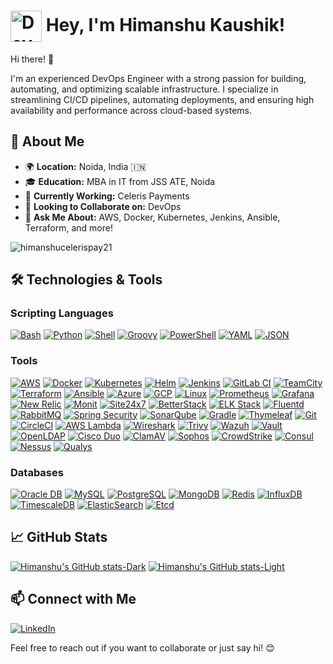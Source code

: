 # <img src="https://www.kindpng.com/picc/m/112-1127767_devops-logo-png-transparent-png.png" alt="DevOps Logo" width="50" style="vertical-align: middle;"> Hey, I'm Himanshu Kaushik!
Hi there! 👋

I'm an experienced DevOps Engineer with a strong passion for building, automating, and optimizing scalable infrastructure. I specialize in streamlining CI/CD pipelines, automating deployments, and ensuring high availability and performance across cloud-based systems.

## 🚀 About Me

- 🌍 **Location:** Noida, India 🇮🇳
- 🎓 **Education:** MBA in IT from JSS ATE, Noida
- 💼 **Currently Working:** Celeris Payments
- 🌱 **Looking to Collaborate on:** DevOps
- 💬 **Ask Me About:** AWS, Docker, Kubernetes, Jenkins, Ansible, Terraform, and more!

<p align="left"><img src="https://github-profile-trophy.vercel.app/?username=himanshucelerispay21" alt="himanshucelerispay21" /></p>

## 🛠️ Technologies & Tools

### Scripting Languages
[![Bash](https://img.shields.io/badge/-Bash-black?style=for-the-badge&logo=gnubash&logoColor=FFEA00)](https://www.gnu.org/software/bash/)
[![Python](https://img.shields.io/badge/-Python-black?style=for-the-badge&logo=python&logoColor=3776AB)](https://www.python.org/)
[![Shell](https://img.shields.io/badge/-Shell-black?style=for-the-badge&logo=gnu-bash&logoColor=white)](https://en.wikipedia.org/wiki/Shell_script)
[![Groovy](https://img.shields.io/badge/-Groovy-black?style=for-the-badge&logo=apachegroovy&logoColor=4298B8)](https://groovy-lang.org/)
[![PowerShell](https://img.shields.io/badge/-PowerShell-black?style=for-the-badge&logo=powershell&logoColor=5391FE)](https://docs.microsoft.com/en-us/powershell/)
[![YAML](https://img.shields.io/badge/-YAML-black?style=for-the-badge&logo=yaml&logoColor=CB171E)](https://yaml.org/)
[![JSON](https://img.shields.io/badge/-JSON-black?style=for-the-badge&logo=json&logoColor=999999)](https://www.json.org/)


### Tools
[![AWS](https://img.shields.io/badge/-Amazon%20Web%20Services-black?style=for-the-badge&logo=amazonaws&logoColor=FF9900)](https://aws.amazon.com/)
[![Docker](https://img.shields.io/badge/-Docker-black?style=for-the-badge&logo=docker&logoColor=2496ED)](https://www.docker.com/)
[![Kubernetes](https://img.shields.io/badge/-Kubernetes-black?style=for-the-badge&logo=kubernetes&logoColor=326CE5)](https://kubernetes.io/)
[![Helm](https://img.shields.io/badge/-Helm-black?style=for-the-badge&logo=helm&logoColor=0F1689)](https://helm.sh/)
[![Jenkins](https://img.shields.io/badge/-Jenkins-black?style=for-the-badge&logo=jenkins&logoColor=D24939)](https://www.jenkins.io/)
[![GitLab CI](https://img.shields.io/badge/-GitLab%20CI/CD-black?style=for-the-badge&logo=gitlab&logoColor=FC6D26)](https://docs.gitlab.com/ee/ci/)
[![TeamCity](https://img.shields.io/badge/-TeamCity-black?style=for-the-badge&logo=teamcity&logoColor=FF4088)](https://www.jetbrains.com/teamcity/)
[![Terraform](https://img.shields.io/badge/-Terraform-black?style=for-the-badge&logo=terraform&logoColor=7B42BC)](https://www.terraform.io/)
[![Ansible](https://img.shields.io/badge/-Ansible-black?style=for-the-badge&logo=ansible&logoColor=EE0000)](https://www.ansible.com/)
[![Azure](https://img.shields.io/badge/-Azure-black?style=for-the-badge&logo=microsoft-azure&logoColor=0089D6)](https://azure.microsoft.com/)
[![GCP](https://img.shields.io/badge/-GCP-black?style=for-the-badge&logo=google-cloud&logoColor=4285F4)](https://cloud.google.com/)
[![Linux](https://img.shields.io/badge/-Linux-black?style=for-the-badge&logo=linux&logoColor=FCC624)](https://www.linux.org/)
[![Prometheus](https://img.shields.io/badge/-Prometheus-black?style=for-the-badge&logo=prometheus&logoColor=E6522C)](https://prometheus.io/)
[![Grafana](https://img.shields.io/badge/-Grafana-black?style=for-the-badge&logo=grafana&logoColor=F46800)](https://grafana.com/)
[![New Relic](https://img.shields.io/badge/-New%20Relic-black?style=for-the-badge&logo=newrelic&logoColor=008C99)](https://newrelic.com/)
[![Monit](https://img.shields.io/badge/-Monit-black?style=for-the-badge&logo=monitoring&logoColor=white)](https://mmonit.com/monit/)
[![Site24x7](https://img.shields.io/badge/-Site24x7-black?style=for-the-badge&logo=zohocorp&logoColor=00B5AD)](https://www.site24x7.com/)
[![BetterStack](https://img.shields.io/badge/-BetterStack-black?style=for-the-badge&logo=betterstack&logoColor=4E54FF)](https://betterstack.com/)
[![ELK Stack](https://img.shields.io/badge/-ELK%20Stack-black?style=for-the-badge&logo=elastic&logoColor=005571)](https://www.elastic.co/what-is/elk-stack)
[![Fluentd](https://img.shields.io/badge/-Fluentd-black?style=for-the-badge&logo=fluentd&logoColor=1E93E4)](https://www.fluentd.org/)
[![RabbitMQ](https://img.shields.io/badge/-RabbitMQ-black?style=for-the-badge&logo=rabbitmq&logoColor=FF6600)](https://www.rabbitmq.com/)
[![Spring Security](https://img.shields.io/badge/-Spring%20Security-black?style=for-the-badge&logo=spring&logoColor=6DB33F)](https://spring.io/projects/spring-security)
[![SonarQube](https://img.shields.io/badge/-SonarQube-black?style=for-the-badge&logo=sonarqube&logoColor=4E9BCD)](https://www.sonarqube.org/)
[![Gradle](https://img.shields.io/badge/-Gradle-black?style=for-the-badge&logo=gradle&logoColor=23B57D)](https://gradle.org/)
[![Thymeleaf](https://img.shields.io/badge/-Thymeleaf-black?style=for-the-badge&logo=thymeleaf&logoColor=5B8C5A)](https://www.thymeleaf.org/)
[![Git](https://img.shields.io/badge/-Git-black?style=for-the-badge&logo=git&logoColor=F05032)](https://git-scm.com/)
[![CircleCI](https://img.shields.io/badge/-CircleCI-black?style=for-the-badge&logo=circleci&logoColor=343434)](https://circleci.com/)
[![AWS Lambda](https://img.shields.io/badge/-AWS%20Lambda-black?style=for-the-badge&logo=awslambda&logoColor=FF9900)](https://aws.amazon.com/lambda/)
[![Wireshark](https://img.shields.io/badge/-Wireshark-black?style=for-the-badge&logo=wireshark&logoColor=1571FF)](https://www.wireshark.org/)
[![Trivy](https://img.shields.io/badge/-Trivy-black?style=for-the-badge&logo=trivy&logoColor=19C4FF)](https://aquasecurity.github.io/trivy/)
[![Wazuh](https://img.shields.io/badge/-Wazuh-black?style=for-the-badge&logo=wazuh&logoColor=EF5350)](https://wazuh.com/)
[![Vault](https://img.shields.io/badge/-Vault-black?style=for-the-badge&logo=hashicorp&logoColor=54595F)](https://www.vaultproject.io/)
[![OpenLDAP](https://img.shields.io/badge/-OpenLDAP-black?style=for-the-badge&logo=ldap&logoColor=0079D1)](https://www.openldap.org/)
[![Cisco Duo](https://img.shields.io/badge/-Cisco%20Duo-black?style=for-the-badge&logo=cisco&logoColor=E71D36)](https://duo.com/)
[![ClamAV](https://img.shields.io/badge/-ClamAV-black?style=for-the-badge&logo=clamav&logoColor=008080)](https://www.clamav.net/)
[![Sophos](https://img.shields.io/badge/-Sophos-black?style=for-the-badge&logo=sophos&logoColor=FF0000)](https://www.sophos.com/)
[![CrowdStrike](https://img.shields.io/badge/-CrowdStrike-black?style=for-the-badge&logo=crowdstrike&logoColor=FF3F3F)](https://www.crowdstrike.com/)
[![Consul](https://img.shields.io/badge/-Consul-black?style=for-the-badge&logo=hashicorp&logoColor=54595F)](https://www.consul.io/)
[![Nessus](https://img.shields.io/badge/-Nessus-black?style=for-the-badge&logo=tenable&logoColor=FF3F3F)](https://www.tenable.com/products/nessus)
[![Qualys](https://img.shields.io/badge/-Qualys-black?style=for-the-badge&logo=qualys&logoColor=47BDF7)](https://www.qualys.com/)




### Databases
[![Oracle DB](https://img.shields.io/badge/-Oracle%20DB-black?style=for-the-badge&logo=oracle&logoColor=F80000)](https://www.oracle.com/database/)
[![MySQL](https://img.shields.io/badge/-MySQL-black?style=for-the-badge&logo=mysql&logoColor=4479A1)](https://www.mysql.com/)
[![PostgreSQL](https://img.shields.io/badge/-PostgreSQL-black?style=for-the-badge&logo=postgresql&logoColor=336791)](https://www.postgresql.org/)
[![MongoDB](https://img.shields.io/badge/-MongoDB-black?style=for-the-badge&logo=mongodb&logoColor=47A248)](https://www.mongodb.com/)
[![Redis](https://img.shields.io/badge/-Redis-black?style=for-the-badge&logo=redis&logoColor=DC382D)](https://redis.io/)
[![InfluxDB](https://img.shields.io/badge/-InfluxDB-black?style=for-the-badge&logo=influxdb&logoColor=22ADF6)](https://www.influxdata.com/)
[![TimescaleDB](https://img.shields.io/badge/-TimescaleDB-black?style=for-the-badge&logo=timescale&logoColor=F49500)](https://www.timescale.com/)
[![ElasticSearch](https://img.shields.io/badge/-Elasticsearch-black?style=for-the-badge&logo=elasticsearch&logoColor=005571)](https://www.elastic.co/elasticsearch/)
[![Etcd](https://img.shields.io/badge/-etcd-black?style=for-the-badge&logo=etcd&logoColor=0A73BA)](https://etcd.io/)


## 📈 GitHub Stats

[![Himanshu's GitHub stats-Dark](https://github-readme-stats.vercel.app/api?username=himanshucelerispay21&show_icons=true&theme=dark#gh-dark-mode-only)](https://github.com/himanshucelerispay21/github-readme-stats#gh-dark-mode-only)
[![Himanshu's GitHub stats-Light](https://github-readme-stats.vercel.app/api?username=himanshucelerispay21&show_icons=true&theme=default#gh-light-mode-only)](https://github.com/himanshucelerispay21/github-readme-stats#gh-light-mode-only)

## 📫 Connect with Me

[![LinkedIn](https://img.shields.io/badge/-LinkedIn-black?style=for-the-badge&logo=linkedin&logoColor=0077B5)](https://www.linkedin.com/in/himanshu-kaushik21)


Feel free to reach out if you want to collaborate or just say hi! 😊
